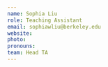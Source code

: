 ```yaml
---
name: Sophia Liu
role: Teaching Assistant
email: sophiawliu@berkeley.edu
website:
photo: 
pronouns: 
team: Head TA
---
```

